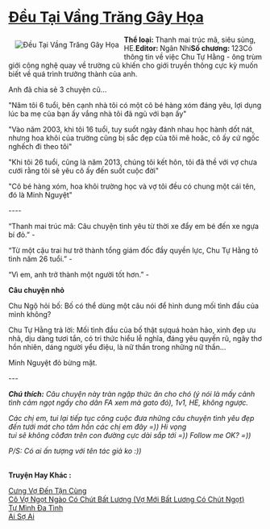<a href="https://utruyen.com/deu-tai-vang-trang-gay-hoa/14515/" title="Đều Tại Vầng Trăng Gây Họa"><h1>Đều Tại Vầng Trăng Gây Họa</h1></a><div style="display:table"><img align="right" style="float: left; padding: 10px;" src="https://utruyen.com/images/story/200x260/deu-tai-vang-trang-gay-hoa.jpg" alt="Đều Tại Vầng Trăng Gây Họa"><b>Thể loại: </b>Thanh mai trúc mã, siêu sủng, HE.<b>Editor: </b>Ngân Nhi<b>Số chương: </b>123Có thông tin về việc Chu Tự Hằng - ông trùm giới công nghệ quay về trường cũ khiến cho giới truyền thông cực kỳ muốn biết về quá trình trưởng thành của anh.<p></p>Anh đã chia sẻ 3 chuyện cũ...<p></p>"Năm tôi 6 tuổi, bên cạnh nhà tôi có một cô bé hàng xóm đáng yêu, lợi dụng lúc ba mẹ của bạn ấy vắng nhà tôi đã ngủ với bạn ấy"<p></p>"Vào năm 2003, khi tôi 16 tuổi, tuy suốt ngày đánh nhau học hành dốt nát, nhưng hoa khôi của trường cũng bị sắc đẹp của tôi mê hoăc, cô ấy cứ ngốc nghếch đi theo tôi"<p></p>"Khi tôi 26 tuổi, cũng là năm 2013, chúng tôi kết hôn, tôi đã thề với vợ chưa cưới rằng tôi sẽ yêu cô ấy đến suốt cuộc đời"<p></p>"Cô bé hàng xóm, hoa khôi trường học và vợ tôi đều có chung một cái tên, đó là Minh Nguyệt"<p></p>----<p></p>“Thanh mai trúc mã: Câu chuyện tình yêu từ thời xe đẩy em bé đến xe ngựa bí đỏ.” - <p></p>“Từ một cậu trai hư trở thành tổng giám đốc đầy quyền lực, Chu Tự Hằng tỏ tình năm 26 tuổi.” - <p></p>“Vì em, anh trở thành một người tốt hơn.” - <p></p><b>Câu chuyện nhỏ<p></p></b>Chu Ngộ hỏi bố: Bố có thể dùng một câu nói để hình dung mối tình đầu của mình không?<p></p>Chu Tự Hằng trả lời: Mối tình đầu của bố thật sựquá hoàn hảo, xinh đẹp ưu nhã, dịu dàng tươi tắn, có tri thức hiểu lễ nghĩa, đáng yêu quyến rũ, ngây thơ hồn nhiên, dáng người yểu điệu, là nữ thần trong những nữ thần…<p></p>Minh Nguyệt đỏ bừng mặt.<p></p>---<p></p><i><b>Chú thích:</b> Câu chuyện này tràn ngập thức ăn cho chó (ý nói là mấy cảnh tình cảm ngọt ngấy cho dân FA xem mà gato đó), 1v1, HE, không ngược.<p></p>Các chị em, tui lại tiếp tục công cuộc đưa những câu chuyện tình yêu đẹp đến tưới mát cho tâm hồn các chị em đây =)) Hi vọng tui sẽ không côđơn trên con đường cực dài sắp tới =)) Follow me OK? =))<p></p>P/S: Có ai ấn tượng với tên tác giả ko :)) </i></div><p><br><b>Truyện Hay Khác :</b></p><a href="https://utruyen.com/cung-vo-den-tan-cung/19169/" alt="Cưng Vợ Đến Tận Cùng">Cưng Vợ Đến Tận Cùng</a><br/><a href="https://github.com/quanluxury/ngontinhhot/tree/master/truyenhay/17473/" alt="Cô Vợ Ngọt Ngào Có Chút Bất Lương (Vợ Mới Bất Lương Có Chút Ngọt)">Cô Vợ Ngọt Ngào Có Chút Bất Lương (Vợ Mới Bất Lương Có Chút Ngọt)</a><br/><a href="https://dammyh.wordpress.com/2019/11/07/tu-minh-da-tinh/" alt="Tự Mình Đa Tình">Tự Mình Đa Tình</a><br/><a href="https://github.com/quanluxury/ngontinhhot/tree/master/truyenhay/20605/" alt="Ai Sợ Ai">Ai Sợ Ai</a><br/>